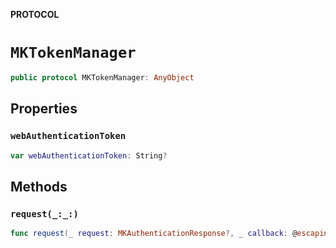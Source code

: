 **PROTOCOL**

# `MKTokenManager`

```swift
public protocol MKTokenManager: AnyObject
```

## Properties
### `webAuthenticationToken`

```swift
var webAuthenticationToken: String?
```

## Methods
### `request(_:_:)`

```swift
func request(_ request: MKAuthenticationResponse?, _ callback: @escaping (Result<String, Error>) -> Void)
```
